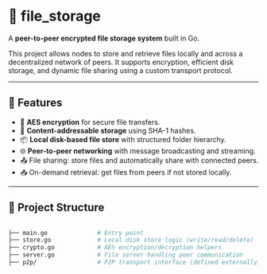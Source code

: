 # 📁 file_storage

A **peer-to-peer encrypted file storage system** built in Go.

This project allows nodes to store and retrieve files locally and across a decentralized network of peers. It supports encryption, efficient disk storage, and dynamic file sharing using a custom transport protocol.

---

## 🚀 Features

- 🔐 **AES encryption** for secure file transfers.
- 🧠 **Content-addressable storage** using SHA-1 hashes.
- 📦 **Local disk-based file store** with structured folder hierarchy.
- 🌐 **Peer-to-peer networking** with message broadcasting and streaming.
- 📤 File sharing: store files and automatically share with connected peers.
- 📥 On-demand retrieval: get files from peers if not stored locally.

---

## 🧱 Project Structure

```bash

├── main.go              # Entry point
├── store.go             # Local disk store logic (write/read/delete)
├── crypto.go            # AES encryption/decryption helpers
├── server.go            # File server handling peer communication
├── p2p/                 # P2P transport interface (defined externally)

```

